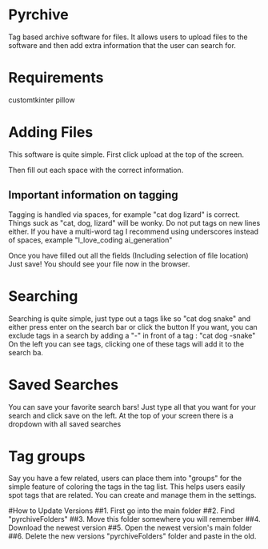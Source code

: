 # Pyrchive
 Tag based archive software for files. It allows users to upload files to the software and then add extra information that the user can search for.

# Requirements
customtkinter
pillow

# Adding Files
This software is quite simple. First click upload at the top of the screen.

Then fill out each space with the correct information.

## Important information on tagging
Tagging is handled via spaces, for example "cat dog lizard" is correct. Things suck as "cat, dog, lizard" will be wonky.
Do not put tags on new lines either. If you have a multi-word tag I recommend using underscores instead of spaces, example "I_love_coding ai_generation"

Once you have filled out all the fields (Including selection of file location)
Just save! You should see your file now in the browser.


# Searching
Searching is quite simple, just type out a tags like so "cat dog snake" and either press enter on the search bar or click the button
If you want, you can exclude tags in a search by adding a "-" in front of a tag : "cat dog -snake"
On the left you can see tags, clicking one of these tags will add it to the search ba.

# Saved Searches
You can save your favorite search bars! Just type all that you want for your search and click save on the left.
At the top of your screen there is a dropdown with all saved searches

# Tag groups
Say you have a few related, users can place them into "groups" for the simple feature of coloring the tags in the tag list.
This helps users easily spot tags that are related. You can create and manage them in the settings.

#How to Update Versions
##1. First go into the main folder
##2. Find "pyrchiveFolders"
##3. Move this folder somewhere you will remember
##4. Download the newest version
##5. Open the newest version's main folder
##6. Delete the new versions "pyrchiveFolders" folder and paste in the old.
